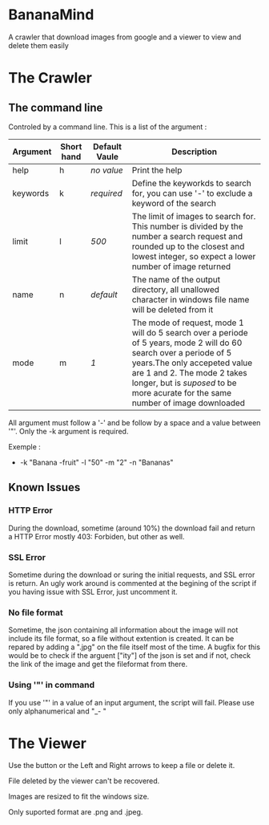 # BananaMind
A crawler that download images from google and a viewer to view and delete them easily

# The Crawler
## The command line
Controled by a command line.
This is a list of the argument :

| Argument | Short hand | Default Vaule | Description |
|-------------|----------|---------------|-------------------|
|help|h|*no value*|Print the help|
|keywords |k|*required*|Define the keyworkds to search for, you can use '-' to exclude a keyword of the search|
|limit|l|*500*|The limit of images to search for. This number is divided by the number a search request and rounded up to the closest and lowest integer, so expect a lower number of image returned|
|name|n|*default*|The name of the output directory, all unallowed character in windows file name will be deleted from it|
|mode|m|*1*|The mode of request, mode 1 will do 5 search over a periode of 5 years, mode 2 will do 60 search over a periode of 5 years.The only accepeted value are 1 and 2. The mode 2 takes longer, but is *suposed* to be more acurate for the same number of image downloaded|


All argument must follow a '-' and be follow by a space and a value between '"'. Only the -k argument is required.

Exemple :
* -k "Banana -fruit" -l "50" -m "2" -n "Bananas"



## Known Issues


### HTTP Error
During the download, sometime (around 10%) the download fail and return a HTTP Error mostly 403: Forbiden, but other as well.

### SSL Error
Sometime during the download or suring the initial requests, and SSL error is return. An ugly work around is commented at the begining of the script if you having issue with SSL Error, just uncomment it.

### No file format
Sometime, the json containing all information about the image will not include its file format, so a file without extention is created. It can be repared by adding a ".jpg" on the file itself most of the time.
A bugfix for this would be to check if the arguent ["ity"] of the json is set and if not, check the link of the image and get the fileformat from there.

### Using '"' in command
If you use '"' in a value of an input argument, the script will fail. Please use only alphanumerical and "_- "

# The Viewer
Use the button or the Left and Right arrows to keep a file or delete it.

File deleted by the viewer can't be recovered.

Images are resized to fit the windows size.

Only suported format are .png and .jpeg.

